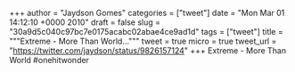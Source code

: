 
+++
author = "Jaydson Gomes"
categories = ["tweet"]
date = "Mon Mar 01 14:12:10 +0000 2010"
draft = false
slug = "30a9d5c040c97bc7e0175acabc02abae4ce9ad1d"
tags = ["tweet"]
title = """Extreme - More Than World..."""
tweet = true
micro = true
tweet_url = "https://twitter.com/jaydson/status/9826157124"
+++
Extreme - More Than World #onehitwonder
